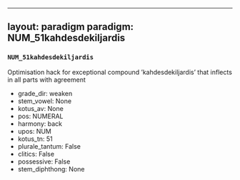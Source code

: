 
---
layout: paradigm
paradigm: NUM_51kahdesdekiljardis
---
### ` NUM_51kahdesdekiljardis `

Optimisation hack for exceptional compound ’kahdesdekiljardis’ that inflects in all parts with agreement
* grade_dir: weaken
* stem_vowel: None
* kotus_av: None
* pos: NUMERAL
* harmony: back
* upos: NUM
* kotus_tn: 51
* plurale_tantum: False
* clitics: False
* possessive: False
* stem_diphthong: None

